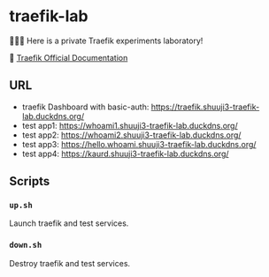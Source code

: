 # traefik-lab

🥼🧪➰ Here is a private Traefik experiments laboratory!

:open_book: [Traefik Official Documentation](https://docs.traefik.io/)

## URL

- traefik Dashboard with basic-auth: https://traefik.shuuji3-traefik-lab.duckdns.org/
- test app1: https://whoami1.shuuji3-traefik-lab.duckdns.org/
- test app2: https://whoami2.shuuji3-traefik-lab.duckdns.org/
- test app3: https://hello.whoami.shuuji3-traefik-lab.duckdns.org/
- test app4: https://kaurd.shuuji3-traefik-lab.duckdns.org/

## Scripts

### `up.sh`

Launch traefik and test services.

### `down.sh`

Destroy traefik and test services.
